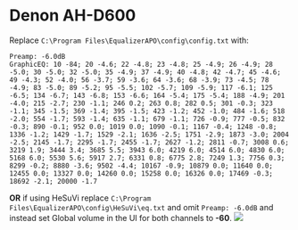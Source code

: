 # Denon AH-D600
Replace `C:\Program Files\EqualizerAPO\config\config.txt` with:
```
Preamp: -6.0dB
GraphicEQ: 10 -84; 20 -4.6; 22 -4.8; 23 -4.8; 25 -4.9; 26 -4.9; 28 -5.0; 30 -5.0; 32 -5.0; 35 -4.9; 37 -4.9; 40 -4.8; 42 -4.7; 45 -4.6; 49 -4.3; 52 -4.0; 56 -3.7; 59 -3.6; 64 -3.6; 68 -3.9; 73 -4.5; 78 -4.9; 83 -5.0; 89 -5.2; 95 -5.5; 102 -5.7; 109 -5.9; 117 -6.1; 125 -6.5; 134 -6.7; 143 -6.8; 153 -6.6; 164 -5.4; 175 -5.4; 188 -4.9; 201 -4.0; 215 -2.7; 230 -1.1; 246 0.2; 263 0.8; 282 0.5; 301 -0.3; 323 -1.1; 345 -1.5; 369 -1.4; 395 -1.5; 423 -1.2; 452 -1.0; 484 -1.6; 518 -2.0; 554 -1.7; 593 -1.4; 635 -1.1; 679 -1.1; 726 -0.9; 777 -0.5; 832 -0.3; 890 -0.1; 952 0.0; 1019 0.0; 1090 -0.1; 1167 -0.4; 1248 -0.8; 1336 -1.2; 1429 -1.7; 1529 -2.1; 1636 -2.5; 1751 -2.9; 1873 -3.0; 2004 -2.5; 2145 -1.7; 2295 -1.7; 2455 -1.7; 2627 -1.2; 2811 -0.7; 3008 0.6; 3219 1.9; 3444 3.4; 3685 5.5; 3943 6.0; 4219 6.0; 4514 6.0; 4830 6.0; 5168 6.0; 5530 5.6; 5917 2.7; 6331 0.8; 6775 2.8; 7249 1.3; 7756 0.3; 8299 -0.2; 8880 -3.6; 9502 -4.4; 10167 -0.9; 10879 0.0; 11640 0.0; 12455 0.0; 13327 0.0; 14260 0.0; 15258 0.0; 16326 0.0; 17469 -0.3; 18692 -2.1; 20000 -1.7
```
**OR** if using HeSuVi replace `C:\Program Files\EqualizerAPO\config\HeSuVi\eq.txt` and omit `Preamp: -6.0dB` and instead set Global volume in the UI for both channels to **-60**.
![](https://raw.githubusercontent.com/jaakkopasanen/AutoEq/master/results/Innerfidelity%202017/innerfidelity/onear/Denon%20AH-D600/Denon%20AH-D600.png)